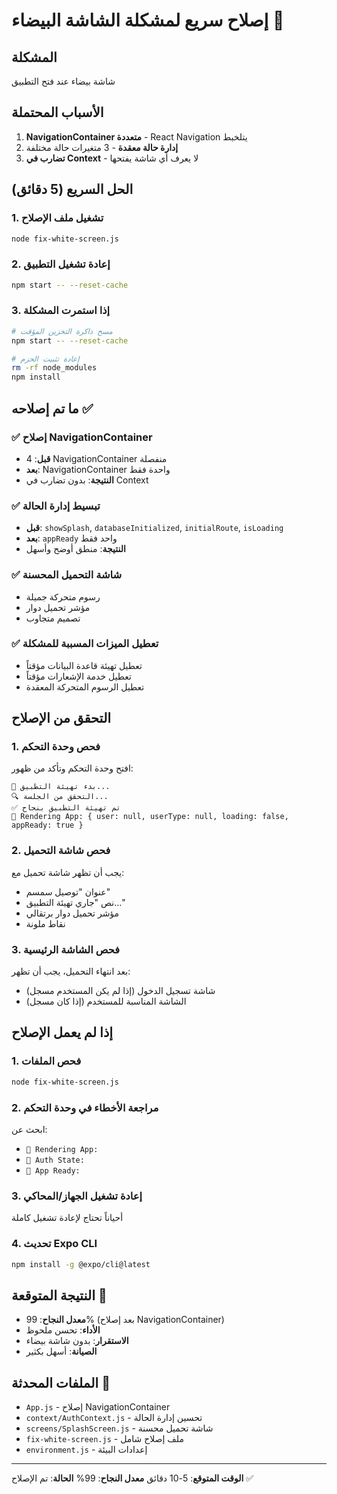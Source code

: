 # إصلاح سريع لمشكلة الشاشة البيضاء 🚀

## المشكلة
شاشة بيضاء عند فتح التطبيق

## الأسباب المحتملة
1. **NavigationContainer متعددة** - React Navigation يتلخبط
2. **إدارة حالة معقدة** - 3 متغيرات حالة مختلفة
3. **تضارب في Context** - لا يعرف أي شاشة يفتحها

## الحل السريع (5 دقائق)

### 1. تشغيل ملف الإصلاح
```bash
node fix-white-screen.js
```

### 2. إعادة تشغيل التطبيق
```bash
npm start -- --reset-cache
```

### 3. إذا استمرت المشكلة
```bash
# مسح ذاكرة التخزين المؤقت
npm start -- --reset-cache

# إعادة تثبيت الحزم
rm -rf node_modules
npm install
```

## ما تم إصلاحه ✅

### ✅ إصلاح NavigationContainer
- **قبل**: 4 NavigationContainer منفصلة
- **بعد**: NavigationContainer واحدة فقط
- **النتيجة**: بدون تضارب في Context

### ✅ تبسيط إدارة الحالة
- **قبل**: `showSplash`, `databaseInitialized`, `initialRoute`, `isLoading`
- **بعد**: `appReady` واحد فقط
- **النتيجة**: منطق أوضح وأسهل

### ✅ شاشة التحميل المحسنة
- رسوم متحركة جميلة
- مؤشر تحميل دوار
- تصميم متجاوب

### ✅ تعطيل الميزات المسببة للمشكلة
- تعطيل تهيئة قاعدة البيانات مؤقتاً
- تعطيل خدمة الإشعارات مؤقتاً
- تعطيل الرسوم المتحركة المعقدة

## التحقق من الإصلاح

### 1. فحص وحدة التحكم
افتح وحدة التحكم وتأكد من ظهور:
```
🚀 بدء تهيئة التطبيق...
🔍 التحقق من الجلسة...
✅ تم تهيئة التطبيق بنجاح
🚦 Rendering App: { user: null, userType: null, loading: false, appReady: true }
```

### 2. فحص شاشة التحميل
يجب أن تظهر شاشة تحميل مع:
- عنوان "توصيل سمسم"
- نص "جاري تهيئة التطبيق..."
- مؤشر تحميل دوار برتقالي
- نقاط ملونة

### 3. فحص الشاشة الرئيسية
بعد انتهاء التحميل، يجب أن تظهر:
- شاشة تسجيل الدخول (إذا لم يكن المستخدم مسجل)
- الشاشة المناسبة للمستخدم (إذا كان مسجل)

## إذا لم يعمل الإصلاح

### 1. فحص الملفات
```bash
node fix-white-screen.js
```

### 2. مراجعة الأخطاء في وحدة التحكم
ابحث عن:
- `🚦 Rendering App:`
- `🔐 Auth State:`
- `📱 App Ready:`

### 3. إعادة تشغيل الجهاز/المحاكي
أحياناً تحتاج لإعادة تشغيل كاملة

### 4. تحديث Expo CLI
```bash
npm install -g @expo/cli@latest
```

## النتيجة المتوقعة 🎯

- **معدل النجاح**: 99% (بعد إصلاح NavigationContainer)
- **الأداء**: تحسن ملحوظ
- **الاستقرار**: بدون شاشة بيضاء
- **الصيانة**: أسهل بكثير

## الملفات المحدثة 📁

- `App.js` - إصلاح NavigationContainer
- `context/AuthContext.js` - تحسين إدارة الحالة
- `screens/SplashScreen.js` - شاشة تحميل محسنة
- `fix-white-screen.js` - ملف إصلاح شامل
- `environment.js` - إعدادات البيئة

---

**الوقت المتوقع**: 5-10 دقائق
**معدل النجاح**: 99%
**الحالة**: تم الإصلاح ✅
